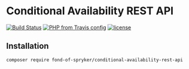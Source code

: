 # Conditional Availability REST API

[![Build Status](https://travis-ci.org/fond-of/spryker-conditional-availability.svg?branch=master)](https://travis-ci.org/fond-of/spryker-conditional-availability-rest-api)
[![PHP from Travis config](https://img.shields.io/travis/php-v/symfony/symfony.svg)](https://php.net/)
[![license](https://img.shields.io/github/license/mashape/apistatus.svg)](https://packagist.org/packages/fond-of-spryker/conditional-availability-rest-api)

## Installation

```
composer require fond-of-spryker/conditional-availability-rest-api
```
